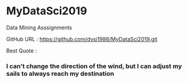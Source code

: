 # MyDataSci2019
Data Mining Asssignments

GitHub URL : 
https://github.com/dvsi1986/MyDataSci2019.git


Best Quote : 

<h3> I can't change the direction of the wind, but I can adjust my sails to always reach my destination </h3>
